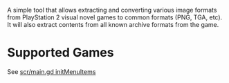 A simple tool that allows extracting and converting various image formats from PlayStation 2 visual novel games to common formats (PNG, TGA, etc). It will also extract contents from all known archive formats from the game.

# Supported Games
See [scr/main.gd initMenuItems](https://github.com/punk7890/PS2-Visual-Novel-Tool/blob/main/src/scenes/main.gd)
